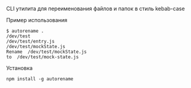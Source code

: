 CLI утилита для переименования файлов и папок в стиль kebab-case

Пример использования
```
$ autorename .
/dev/test
/dev/test/entry.js
/dev/test/mockState.js
Rename  /dev/test/mockState.js 
to  /dev/test/mock-state.js
```

Установка
```
npm install -g autorename
```

